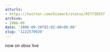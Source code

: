 ```yaml
---
alturls:
- https://twitter.com/bismark/status/937738557
archive:
- 2008-09
date: '2008-09-28T03:02:00+00:00'
slug: '1222570920'
---
```


now on xbox live

